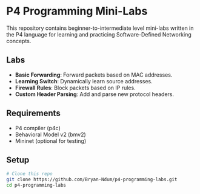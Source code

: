 # P4 Programming Mini-Labs

This repository contains beginner-to-intermediate level mini-labs written in the P4 language for learning and practicing Software-Defined Networking concepts.

## Labs

- **Basic Forwarding**: Forward packets based on MAC addresses.
- **Learning Switch**: Dynamically learn source addresses.
- **Firewall Rules**: Block packets based on IP rules.
- **Custom Header Parsing**: Add and parse new protocol headers.

## Requirements
- P4 compiler (p4c)
- Behavioral Model v2 (bmv2)
- Mininet (optional for testing)

## Setup
```bash
# Clone this repo
git clone https://github.com/Bryan-Ndum/p4-programming-labs.git
cd p4-programming-labs
